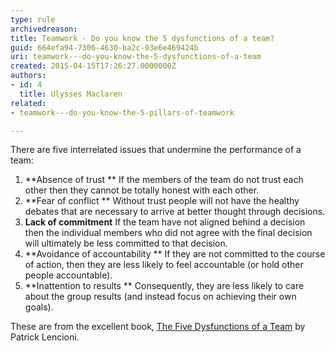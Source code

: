 ```yaml
---
type: rule
archivedreason: 
title: Teamwork - Do you know the 5 dysfunctions of a team?
guid: 664efa94-7306-4630-ba2c-93e6e469424b
uri: teamwork---do-you-know-the-5-dysfunctions-of-a-team
created: 2015-04-15T17:26:27.0000000Z
authors:
- id: 4
  title: Ulysses Maclaren
related:
- teamwork---do-you-know-the-5-pillars-of-teamwork

---
```


There are five interrelated issues that undermine the performance of a team:

1. **Absence of trust ** 
If the members of the team do not trust each other then they cannot be totally honest with each other.
2. **Fear of conflict ** 
Without trust people will not have the healthy debates that are necessary to arrive at better thought through decisions.
3. **Lack of commitment** 
If the team have not aligned behind a decision then the individual members who did not agree with the final decision will ultimately be less committed to that decision.
4. **Avoidance of accountability ** 
If they are not committed to the course of action, then they are less likely to feel accountable (or hold other people accountable).
5. **Inattention to results ** 
Consequently, they are less likely to care about the group results (and instead focus on achieving their own goals).


<!--endintro-->

These are from the excellent book,     [The Five Dysfunctions of a Team](http&#58;//www.amazon.com/The-Five-Dysfunctions-Team-Leadership/dp/0787960756) by Patrick Lencioni.
